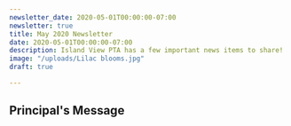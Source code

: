 ```yaml
---
newsletter_date: 2020-05-01T00:00:00-07:00
newsletter: true
title: May 2020 Newsletter
date: 2020-05-01T00:00:00-07:00
description: Island View PTA has a few important news items to share!
image: "/uploads/Lilac blooms.jpg"
draft: true

---
```

## Principal's Message